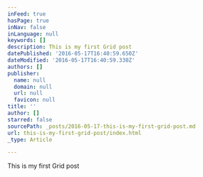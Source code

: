 ```yaml
---
inFeed: true
hasPage: true
inNav: false
inLanguage: null
keywords: []
description: This is my first Grid post
datePublished: '2016-05-17T16:40:59.650Z'
dateModified: '2016-05-17T16:40:59.330Z'
authors: []
publisher:
  name: null
  domain: null
  url: null
  favicon: null
title: ''
author: []
starred: false
sourcePath: _posts/2016-05-17-this-is-my-first-grid-post.md
url: this-is-my-first-grid-post/index.html
_type: Article

---
```

This is my first Grid post